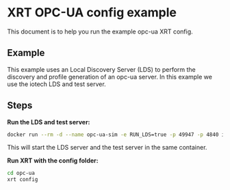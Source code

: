 # XRT OPC-UA config example

This document is to help you run the example opc-ua XRT config.

## Example

This example uses an Local Discovery Server (LDS) to perform the discovery and profile generation of an opc-ua server.
In this example we use the iotech LDS and test server.

## Steps

**Run the LDS and test server:**

```bash
docker run --rm -d --name opc-ua-sim -e RUN_LDS=true -p 49947 -p 4840 iotechsys/dev-edgexpert-opc-ua-test-server:1.8.6.dev-x86_64
```

This will start the LDS server and the test server in the same container.

**Run XRT with the config folder:**

```bash
cd opc-ua
xrt config
```
